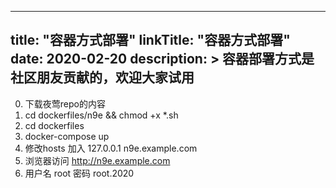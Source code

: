 
---
title: "容器方式部署"
linkTitle: "容器方式部署"
date: 2020-02-20
description: >
  容器部署方式是社区朋友贡献的，欢迎大家试用
---

0. 下载夜莺repo的内容
1. cd dockerfiles/n9e && chmod +x *.sh
2. cd dockerfiles
3. docker-compose up
4. 修改hosts 加入 127.0.0.1 n9e.example.com
5. 浏览器访问 http://n9e.example.com
6. 用户名 root  密码 root.2020
